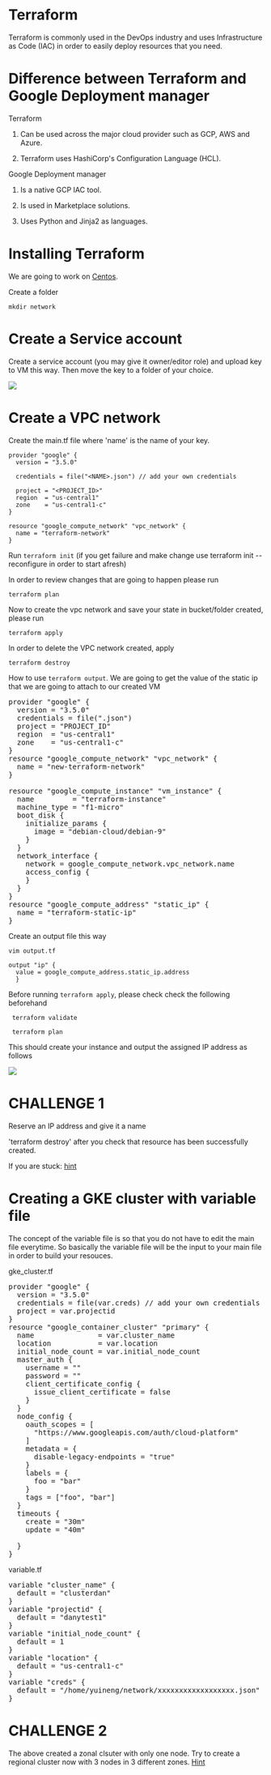# Terraform

Terraform is commonly used in the DevOps industry and uses Infrastructure as Code (IAC) in order to easily deploy resources that you need.

# Difference between Terraform and Google Deployment manager

Terraform

1. Can be used across the major cloud provider such as GCP, AWS and Azure.

2. Terraform uses HashiCorp's Configuration Language (HCL).

Google Deployment manager

1. Is a native GCP IAC tool.

2. Is used in Marketplace solutions.

3. Uses Python and Jinja2 as languages.


# Installing Terraform

We are going to work on [Centos](https://learn.hashicorp.com/tutorials/terraform/install-cli).

Create a folder

    mkdir network
    
# Create a Service account

Create a service account (you may give it owner/editor role) and upload key to VM this way. Then move the key to a folder of your choice.

![](https://github.com/DanyLan/Terraform/blob/main/Screenshot%202020-10-09%20at%2014.51.44.png)

# Create a VPC network

Create the main.tf file where 'name' is the name of your key.

    provider "google" {
      version = "3.5.0"

      credentials = file("<NAME>.json") // add your own credentials

      project = "<PROJECT_ID>"
      region  = "us-central1"
      zone    = "us-central1-c"
    }

    resource "google_compute_network" "vpc_network" {
      name = "terraform-network"
    } 
    
Run `terraform init` (if you get failure and make change use terraform init --reconfigure in order to start afresh)

In order to review changes that are going to happen please run 

    terraform plan
    
Now to create the vpc network and save your state in bucket/folder created, please run 

    terraform apply
    
In order to delete the VPC network created, apply

    terraform destroy
    
How to use `terraform output`. We are going to get the value of the static ip that we are going to attach to our created VM

  <pre>provider "google" {
  version = "3.5.0"
  credentials = file("<name>.json")
  project = "PROJECT_ID"
  region  = "us-central1"
  zone    = "us-central1-c"
}
resource "google_compute_network" "vpc_network" {
  name = "new-terraform-network"
}

resource "google_compute_instance" "vm_instance" {
  name         = "terraform-instance"
  machine_type = "f1-micro"
  boot_disk {
    initialize_params {
      image = "debian-cloud/debian-9"
    }
  }
  network_interface {
    network = google_compute_network.vpc_network.name
    access_config {
    }
  }
}
resource "google_compute_address" "static_ip" {
  name = "terraform-static-ip"
}</pre>
    
Create an output file this way

    vim output.tf
    
    output "ip" {
      value = google_compute_address.static_ip.address
      }
    
 Before running `terraform apply`, please check check the following beforehand
 
     terraform validate
     
     terraform plan
    
 This should create your instance and output the assigned IP address as follows
 
![](https://github.com/DanyLan/Terraform/blob/main/Screenshot%202020-10-19%20at%2017.36.28.png)

# CHALLENGE 1

Reserve an IP address and give it a name

'terraform destroy' after you check that resource has been successfully created.

If you are stuck: [hint](https://registry.terraform.io/providers/hashicorp/google/latest/docs/resources/compute_address)

# Creating a GKE cluster with variable file

The concept of the variable file is so that you do not have to edit the main file everytime. So basically the variable file will be the input to your main file in order to build your resouces.

gke_cluster.tf

<pre>provider "google" {
  version = "3.5.0"
  credentials = file(var.creds) // add your own credentials
  project = var.projectid
}
resource "google_container_cluster" "primary" {
  name               = var.cluster_name
  location           = var.location
  initial_node_count = var.initial_node_count
  master_auth {
    username = ""
    password = ""
    client_certificate_config {
      issue_client_certificate = false
    }
  }
  node_config {
    oauth_scopes = [
      "https://www.googleapis.com/auth/cloud-platform"
    ]
    metadata = {
      disable-legacy-endpoints = "true"
    }
    labels = {
      foo = "bar"
    }
    tags = ["foo", "bar"]
  }
  timeouts {
    create = "30m"
    update = "40m"
     
  }
}
</pre>

variable.tf

<pre>
variable "cluster_name" {
  default = "clusterdan"
}
variable "projectid" {
  default = "danytest1"
}
variable "initial_node_count" {
  default = 1
}
variable "location" {
  default = "us-central1-c"
}
variable "creds" {
  default = "/home/yuineng/network/xxxxxxxxxxxxxxxxxx.json"
}
</pre>

 # CHALLENGE 2
 
 The above created a zonal clsuter with only one node. Try to create a regional cluster now with 3 nodes in 3 different zones. [Hint](https://registry.terraform.io/providers/hashicorp/google/latest/docs/resources/container_cluster)
 
